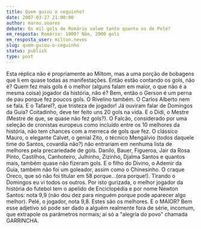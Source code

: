 ```yaml
---
title: Quem guiou o ceguinho?
date: 2007-03-27 21:00:00
author: mareu.soares
debate: Os mil gols de Romário valem tanto quanto os de Pelé?
em_resposta: Romário: 1000? Não, 2000 gols
em_resposta_user: milton.neves
slug: quem-guiou-o-ceguinho
status: publish 
type: post
---
```


Esta réplica não é propriamente ao Miltom, mas a uma porção de bobagens que li em quase todas as manifestações. Então estão contando os gols, não é? Quem fez mais gols é o melhor (alguns falam em maior, o que não é a mesma coisa) jogador da história, não é? Bem, então o Gerson é um perna de pau porque fez poucos gols. O Rivelino também. O Carlos Alberto nem se fala. E o Tafarel?, que tristeza de jogador! Já ouviram falar de Domingos da Guia? Coitadinho, deve ter feito uns 20 gols na vida. E o Didi, o Mestre (Mestre de que, se quase não fez gols?). O Falcão, considerado por uma seleção de cronistas europeus como incluído entre os 10 melhores da história, não tem chances com a merreca de gols que fez. O clássico Mauro, o elegante Calvet, o genial Zito, o técnico Mengálvio (todos daquele time do Santos, covardia não?) não entrariam em nenhuma lista de melhores pela precariedade de gols. Danilo, Bauer, Figueroa, Jair da Rosa Pinto, Castilhos, Canhoteiro, Julhinho, Zizinho, Djalma Santos e quantos mais, também quase não fizeram gols. E o filho do Divino, o Ademir da Guia, também não foi um goleador, assim como o Chinesinho. O craque Oreco, que só não foi titular em 58 porque...(ora porque!). Tirando o Domingos eu vi todos os outros. Por isto gurizada, o melhor jogador da história do futebol tem o apelido de Enciclopédia e por nome Newton Santos: nota 9,9 (não dou dez para ninguém porque pode aparecer algo melhor). Pelé, o jogador, nota 9,8. Estes são os melhores. E o MAIOR? Bem esse adjetivo só pode ser dado a alguém realmente fora de série, incomum, que extrapole os parâmetros normais; aí só a "alegria do povo" chamada GARRINCHA.
